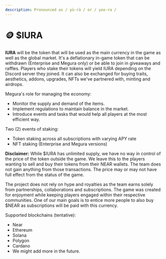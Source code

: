 ```yaml
---
description: Pronounced as / yü-rä / or / yoo-ra /
---
```


# 🪙 $IURA

**IURA** will be the token that will be used as the main currency in the game as well as the global market. It's a deflationary in-game token that can be withdrawn (Enterprise and Megura only) or be able to join in giveaways and raffles. Players who stake their tokens will yield IURA depending on the Discord server they joined. It can also be exchanged for buying traits, aesthetics, addons, upgrades, NFTs we've partnered with, minting and airdrops.

Megura's role for managing the economy:

* Monitor the supply and demand of the items.
* Implement regulations to maintain balance in the market.
* Introduce events and tasks that would help all players at the most efficient way.

Two (2) events of staking:

* Token staking across all subscriptions with varying APY rate
* NFT staking (Enterprise and Megura versions)

**Disclaimer:** While $IURA has unlimited supply, we have no way in control of the price of the token outside the game. We leave this to the players wanting to sell and buy their tokens from their NEAR wallets. The team does not gain anything from those transactions. The price may or may not have full effect from the status of the game.

The project does not rely on hype and royalties as the team earns solely from partnerships, collaborations and subscriptions. The game was created for enjoyment while keeping players engaged within their respective communities. One of our main goals is to entice more people to also buy $NEAR as subscriptions will be paid with this currency.

Supported blockchains (tentative):

* Near
* Ethereum
* Solana
* Polygon
* Cardano
* We might add more in the future.
